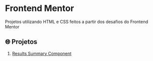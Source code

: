 # Frontend Mentor
Projetos utilizando HTML e CSS feitos a partir dos desafios do Frontend Mentor
## 🌐 Projetos
1. [Results Summary Component](results_summary_component)
